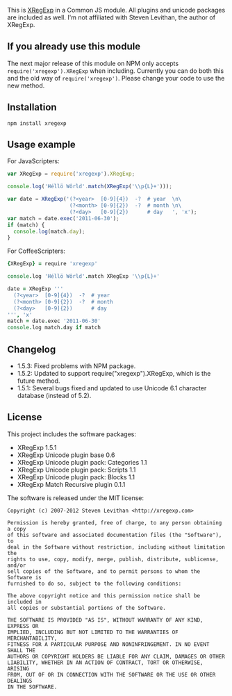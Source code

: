 
This is [XRegExp](http://xregexp.com) in a Common JS module. All plugins and unicode packages are included as well. I'm not affiliated with Steven Levithan, the author of XRegExp.


If you already use this module
------------------------------

The next major release of this module on NPM only accepts `require('xregexp').XRegExp` when including. Currently you can do both this and the old way of `require('xregexp')`. Please change your code to use the new method.


Installation
------------

    npm install xregexp


Usage example
-------------

For JavaScripters:

```javascript
var XRegExp = require('xregexp').XRegExp;

console.log('Héllö Wôrld'.match(XRegExp('\\p{L}+')));

var date = XRegExp('(?<year>  [0-9]{4})  -?  # year  \n\
                    (?<month> [0-9]{2})  -?  # month \n\
                    (?<day>   [0-9]{2})      # day   ', 'x');
var match = date.exec('2011-06-30');
if (match) {
  console.log(match.day);
}
```

For CoffeeScripters:

```coffeescript
{XRegExp} = require 'xregexp'

console.log 'Héllö Wôrld'.match XRegExp '\\p{L}+'

date = XRegExp '''
  (?<year>  [0-9]{4})  -?  # year
  (?<month> [0-9]{2})  -?  # month
  (?<day>   [0-9]{2})      # day
''', 'x'
match = date.exec '2011-06-30'
console.log match.day if match
```


Changelog
---------

 *  1.5.3: Fixed problems with NPM package.
 *  1.5.2: Updated to support require("xregexp").XRegExp, which is the future method.
 *  1.5.1: Several bugs fixed and updated to use Unicode 6.1 character database (instead of 5.2).


License
-------

This project includes the software packages:

 *  XRegExp 1.5.1
 *  XRegExp Unicode plugin base 0.6
 *  XRegExp Unicode plugin pack: Categories 1.1
 *  XRegExp Unicode plugin pack: Scripts 1.1
 *  XRegExp Unicode plugin pack: Blocks 1.1
 *  XRegExp Match Recursive plugin 0.1.1

The software is released under the MIT license:

    Copyright (c) 2007-2012 Steven Levithan <http://xregexp.com>
    
    Permission is hereby granted, free of charge, to any person obtaining a copy
    of this software and associated documentation files (the "Software"), to
    deal in the Software without restriction, including without limitation the
    rights to use, copy, modify, merge, publish, distribute, sublicense, and/or
    sell copies of the Software, and to permit persons to whom the Software is
    furnished to do so, subject to the following conditions:
    
    The above copyright notice and this permission notice shall be included in
    all copies or substantial portions of the Software.
    
    THE SOFTWARE IS PROVIDED "AS IS", WITHOUT WARRANTY OF ANY KIND, EXPRESS OR
    IMPLIED, INCLUDING BUT NOT LIMITED TO THE WARRANTIES OF MERCHANTABILITY,
    FITNESS FOR A PARTICULAR PURPOSE AND NONINFRINGEMENT. IN NO EVENT SHALL THE
    AUTHORS OR COPYRIGHT HOLDERS BE LIABLE FOR ANY CLAIM, DAMAGES OR OTHER
    LIABILITY, WHETHER IN AN ACTION OF CONTRACT, TORT OR OTHERWISE, ARISING
    FROM, OUT OF OR IN CONNECTION WITH THE SOFTWARE OR THE USE OR OTHER DEALINGS
    IN THE SOFTWARE.


